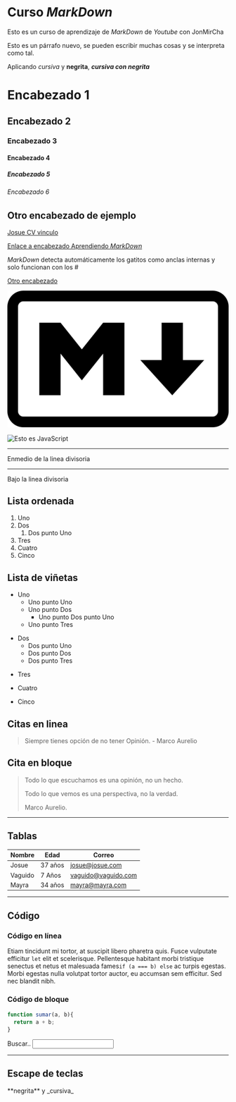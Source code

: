 # Curso _MarkDown_

Esto es un curso de aprendizaje de _MarkDown_ de _Youtube_ con JonMirCha

Esto es un párrafo nuevo, se pueden escribir muchas cosas y se interpreta como tal.

Aplicando _cursiva_ y **negrita**, **_cursiva con negrita_**

# Encabezado 1
## Encabezado 2
### Encabezado 3
#### Encabezado 4
##### Encabezado 5
###### Encabezado 6
## Otro encabezado de ejemplo
[Josue CV vinculo](https://joshmatloz-cv.netlify.app/)

[Enlace a encabezado Aprendiendo _MarkDown_](#curso-markdown)

_MarkDown_ detecta automáticamente los gatitos como anclas internas y solo funcionan con los #

[Otro encabezado](#otro-encabezado-de-ejemplo)

![Imagen Esto es _MarkDown_](Markdown-mark.svg.png)

![Esto es _JavaScript_]("https://jonmircha.com/img/blog/this-is-javascript.jpg")

---
Enmedio de la linea divisoria

---
Bajo la linea divisoria

## Lista ordenada
1. Uno
1. Dos
    1. Dos punto Uno
1. Tres 
1. Cuatro
1. Cinco

## Lista de viñetas

- Uno
   - Uno punto Uno
   * Uno punto Dos
      * Uno punto Dos punto Uno
   - Uno punto Tres
* Dos
  * Dos punto Uno
  - Dos punto Dos
  * Dos punto Tres
- Tres
* Cuatro
- Cinco

## Citas en linea
> Siempre tienes opción de no tener Opinión. - Marco Aurelio

## Cita en bloque

 >Todo lo que escuchamos es una opinión, no un hecho.
 >
 > Todo lo que vemos es una perspectiva, no la verdad.
 >
 >Marco Aurelio.

--- 
 ## Tablas
| Nombre | Edad | Correo |
| --- | --- | --- |
| Josue | 37 años | josue@josue.com |
| Vaguido | 7 Años | vaguido@vaguido.com
| Mayra | 34 años | mayra@mayra.com

---
## Código

### Código en línea

Etiam tincidunt mi tortor, at suscipit libero pharetra quis. Fusce vulputate efficitur `let` elit et scelerisque. Pellentesque habitant morbi tristique senectus et netus et malesuada fames`if (a === b) else` ac turpis egestas. Morbi egestas nulla volutpat tortor auctor, eu accumsan sem efficitur. Sed nec blandit nibh. 

### Código de bloque
```js
function sumar(a, b){
  return a + b;
}
```

<form>
  <label for="q">Buscar..</label>
  <input type="search" name="q" id="q"> 
</form>

<!-- Esto es un comentario en MarkDown -->

---
## Escape de teclas
\*\*negrita\*\* y \_cursiva\_